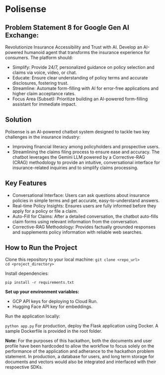 # Polisense

## Problem Statement 8 for Google Gen AI Exchange:
Revolutionize Insurance Accessibility and Trust with AI. Develop an AI-powered humanoid agent that transforms the insurance experience for consumers. The platform should:

- Simplify: Provide 24/7, personalized guidance on policy selection and claims via voice, video, or chat.
- Educate: Ensure clear understanding of policy terms and accurate disclosures, fostering trust.
- Streamline: Automate form-filling with AI for error-free applications and higher claim acceptance rates.
- Focus Area (Subset): Prioritize building an AI-powered form-filling assistant for immediate impact.

## Solution
Polisense is an AI-powered chatbot system designed to tackle two key challenges in the insurance industry:
- Improving financial literacy among policyholders and prospective users.
- Streamlining the claims filing process to ensure ease and accuracy.
The chatbot leverages the Gemini LLM powered by a Corrective-RAG (CRAG) methodology to provide an intuitive, conversational interface for insurance-related inquiries and to simplify claims processing.

## Key Features
- Conversational Interface: Users can ask questions about insurance policies in simple terms and get accurate, easy-to-understand answers.
- Real-time Policy Insights: Ensures users are fully informed before they apply for a policy or file a claim.
- Auto-Fill for Claims: After a detailed conversation, the chatbot auto-fills claim forms using relevant information from the conversation.
- Corrective-RAG Methodology: Provides factually grounded responses and supplements policy information with reliable web searches.

## How to Run the Project
Clone this repository to your local machine:
```git clone <repo_url>```  
```cd <project_directory>```

Install dependencies:

```pip install -r requirements.txt```

**Set up your environment variables:**

- GCP API keys for deploying to Cloud Run.
- Hugging Face API key for embeddings.


Run the application locally:

```python app.py```
For production, deploy the Flask application using Docker. A sample Dockerfile is provided in the root folder.


**Note:** For the purposes of this hackathon, both the documents and user profile have been hardcoded to allow the workflow to focus solely on the performance of the application and adherance to the hackathon problem statement. In production, a database for users, and long term storage for documents and vectors would also be integrated and interfaced with their respoective SDKs.
